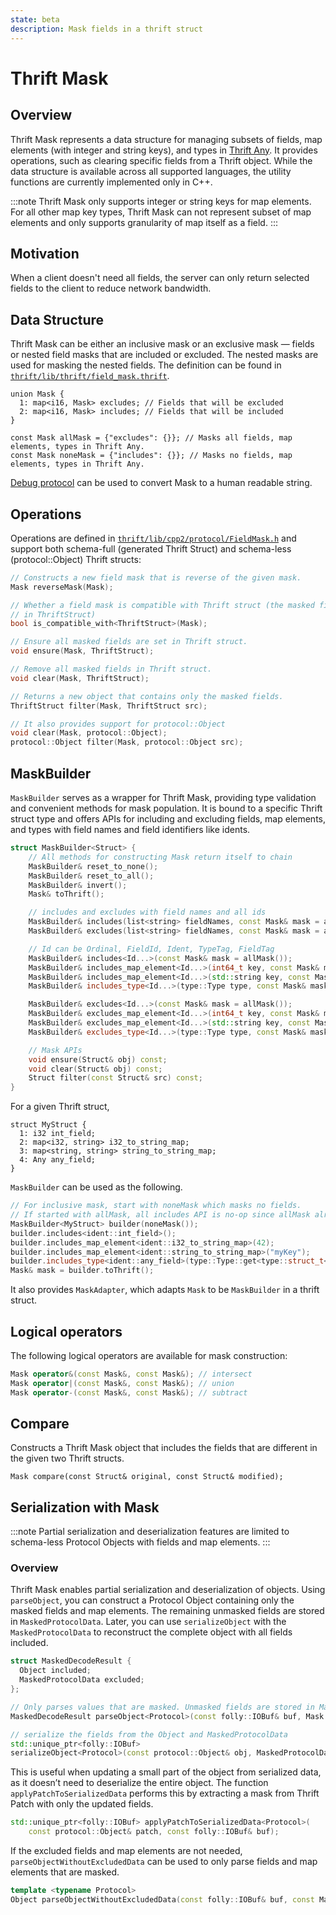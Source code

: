 ```yaml
---
state: beta
description: Mask fields in a thrift struct
---
```


# Thrift Mask

## Overview

Thrift Mask represents a data structure for managing subsets of fields, map elements (with integer and string keys), and types in [Thrift Any](./any). It provides operations, such as clearing specific fields from a Thrift object. While the data structure is available across all supported languages, the utility functions are currently implemented only in C++.

:::note
Thrift Mask only supports integer or string keys for map elements. For all other map key types, Thrift Mask can not represent subset of map elements and only supports granularity of map itself as a field.
:::

## Motivation
When a client doesn't need all fields, the server can only return selected fields to the client to reduce network bandwidth.

## Data Structure

Thrift Mask can be either an inclusive mask or an exclusive mask — fields or nested field masks that are included or excluded. The nested masks are used for masking the nested fields. The definition can be found in [`thrift/lib/thrift/field_mask.thrift`](https://github.com/facebook/fbthrift/blob/main/thrift/lib/thrift/field_mask.thrift).
```thrift
union Mask {
  1: map<i16, Mask> excludes; // Fields that will be excluded
  2: map<i16, Mask> includes; // Fields that will be included
}

const Mask allMask = {"excludes": {}}; // Masks all fields, map elements, types in Thrift Any.
const Mask noneMask = {"includes": {}}; // Masks no fields, map elements, types in Thrift Any.

```
[Debug protocol](/features/serialization/protocols.md#debug-protocol) can be used to convert Mask to a human readable string.

## Operations

Operations are defined in [`thrift/lib/cpp2/protocol/FieldMask.h`](https://github.com/facebook/fbthrift/blob/main/thrift/lib/cpp2/protocol/FieldMask.h) and support both schema-full (generated Thrift Struct) and schema-less (protocol::Object) Thrift structs:

```cpp
// Constructs a new field mask that is reverse of the given mask.
Mask reverseMask(Mask);

// Whether a field mask is compatible with Thrift struct (the masked fields exist
// in ThriftStruct)
bool is_compatible_with<ThriftStruct>(Mask);

// Ensure all masked fields are set in Thrift struct.
void ensure(Mask, ThriftStruct);

// Remove all masked fields in Thrift struct.
void clear(Mask, ThriftStruct);

// Returns a new object that contains only the masked fields.
ThriftStruct filter(Mask, ThriftStruct src);

// It also provides support for protocol::Object
void clear(Mask, protocol::Object);
protocol::Object filter(Mask, protocol::Object src);
```

## MaskBuilder

`MaskBuilder` serves as a wrapper for Thrift Mask, providing type validation and convenient methods for mask population. It is bound to a specific Thrift struct type and offers APIs for including and excluding fields, map elements, and types with field names and field identifiers like idents.

```cpp
struct MaskBuilder<Struct> {
    // All methods for constructing Mask return itself to chain
    MaskBuilder& reset_to_none();
    MaskBuilder& reset_to_all();
    MaskBuilder& invert();
    Mask& toThrift();

    // includes and excludes with field names and all ids
    MaskBuilder& includes(list<string> fieldNames, const Mask& mask = allMask());
    MaskBuilder& excludes(list<string> fieldNames, const Mask& mask = allMask());

    // Id can be Ordinal, FieldId, Ident, TypeTag, FieldTag
    MaskBuilder& includes<Id...>(const Mask& mask = allMask());
    MaskBuilder& includes_map_element<Id...>(int64_t key, const Mask& mask = allMask());
    MaskBuilder& includes_map_element<Id...>(std::string key, const Mask& mask = allMask());
    MaskBuilder& includes_type<Id...>(type::Type type, const Mask& mask = allMask());

    MaskBuilder& excludes<Id...>(const Mask& mask = allMask());
    MaskBuilder& excludes_map_element<Id...>(int64_t key, const Mask& mask = allMask());
    MaskBuilder& excludes_map_element<Id...>(std::string key, const Mask& mask = allMask());
    MaskBuilder& excludes_type<Id...>(type::Type type, const Mask& mask = allMask());

    // Mask APIs
    void ensure(Struct& obj) const;
    void clear(Struct& obj) const;
    Struct filter(const Struct& src) const;
}
```

For a given Thrift struct,

```thrift
struct MyStruct {
  1: i32 int_field;
  2: map<i32, string> i32_to_string_map;
  3: map<string, string> string_to_string_map;
  4: Any any_field;
}
```
`MaskBuilder` can be used as the following.

```cpp
// For inclusive mask, start with noneMask which masks no fields.
// If started with allMask, all includes API is no-op since allMask already includes them.
MaskBuilder<MyStruct> builder(noneMask());
builder.includes<ident::int_field>();
builder.includes_map_element<ident::i32_to_string_map>(42);
builder.includes_map_element<ident::string_to_string_map>("myKey");
builder.includes_type<ident::any_field>(type::Type::get<type::struct_t<MyOtherStruct>>());
Mask& mask = builder.toThrift();
```

It also provides `MaskAdapter`, which adapts `Mask` to be `MaskBuilder` in a thrift struct.

## Logical operators

The following logical operators are available for mask construction:

```cpp
Mask operator&(const Mask&, const Mask&); // intersect
Mask operator|(const Mask&, const Mask&); // union
Mask operator-(const Mask&, const Mask&); // subtract
```

## Compare

Constructs a Thrift Mask object that includes the fields that are different in the given two Thrift structs.

```
Mask compare(const Struct& original, const Struct& modified);
```

## Serialization with Mask

:::note
Partial serialization and deserialization features are limited to schema-less Protocol Objects with fields and map elements.
:::

### Overview
Thrift Mask enables partial serialization and deserialization of objects. Using `parseObject`, you can construct a Protocol Object containing only the masked fields and map elements. The remaining unmasked fields are stored in `MaskedProtocolData`. Later, you can use `serializeObject` with the `MaskedProtocolData` to reconstruct the complete object with all fields included.

```cpp
struct MaskedDecodeResult {
  Object included;
  MaskedProtocolData excluded;
};

// Only parses values that are masked. Unmasked fields are stored in MaskedProtocolData.
MaskedDecodeResult parseObject<Protocol>(const folly::IOBuf& buf, Mask mask);

// serialize the fields from the Object and MaskedProtocolData
std::unique_ptr<folly::IOBuf>
serializeObject<Protocol>(const protocol::Object& obj, MaskedProtocolData& protocolData);
```

This is useful when updating a small part of the object from serialized data, as it doesn’t need to deserialize the entire object. The function `applyPatchToSerializedData` performs this by extracting a mask from Thrift Patch with only the updated fields.

```cpp
std::unique_ptr<folly::IOBuf> applyPatchToSerializedData<Protocol>(
    const protocol::Object& patch, const folly::IOBuf& buf);
```

If the excluded fields and map elements are not needed, `parseObjectWithoutExcludedData` can be used to only parse fields and map elements that are masked.

```cpp
template <typename Protocol>
Object parseObjectWithoutExcludedData(const folly::IOBuf& buf, const Mask& mask);
```
